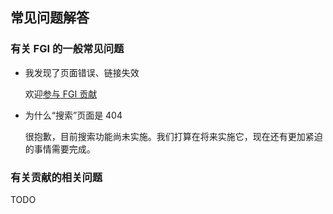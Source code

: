 ## 常见问题解答

### 有关 FGI 的一般常见问题

- 我发现了页面错误、链接失效

	欢迎[参与 FGI 贡献](https://github.com/FurryGamesIndex/games/blob/master/doc/Contribute.zh-cn.md)

- 为什么“搜索”页面是 404

	很抱歉，目前搜索功能尚未实施。我们打算在将来实施它，现在还有更加紧迫的事情需要完成。

### 有关贡献的相关问题

TODO
